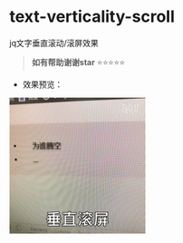 # text-verticality-scroll
jq文字垂直滚动/滚屏效果
 
> **如有帮助谢谢star**   :star::star::star::star::star: 
 
 
 - 效果预览：
 <img src="3.gif" />
